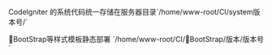 CodeIgniter 的系统代码统一存储在服务器目录\`\/home\/www-root\/CI\/system版本号\/\`

BootStrap等样式模板静态部署 \`\/home\/www-root\/CI\/BootStrap\/版本\/版本号\`



